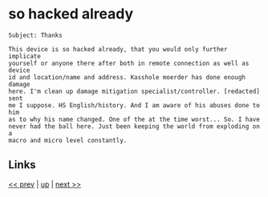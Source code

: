 # so hacked already

    Subject: Thanks

    This device is so hacked already, that you would only further implicate
    yourself or anyone there after both in remote connection as well as device
    id and location/name and address. Kasshole moerder has done enough damage
    here. I'm clean up damage mitigation specialist/controller. [redacted] sent
    me I suppose. HS English/history. And I am aware of his abuses done to him
    as to why his name changed. One of the at the time worst... So. I have
    never had the ball here. Just been keeping the world from exploding on a
    macro and micro level constantly.

## Links

[<< prev](2022-06-11.md) | [up](../) | [next >> ](2022-09-08.md)
